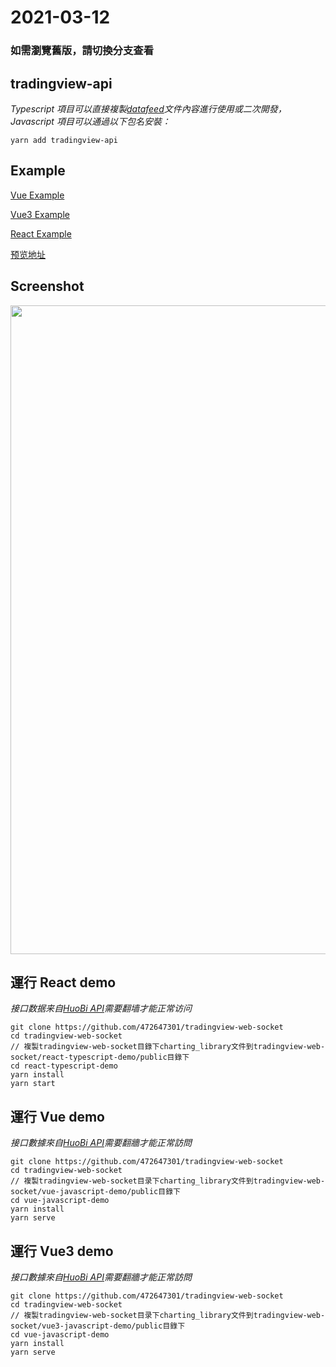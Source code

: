 # 2021-03-12

### 如需瀏覽舊版，請切換分支查看

## tradingview-api

_Typescript 項目可以直接複製[datafeed](https://github.com/472647301/tradingview-web-socket/tree/master/react-typescript-demo/src/datafeed)文件內容進行使用或二次開發，Javascript 項目可以通過以下包名安裝：_

```shell
yarn add tradingview-api
```

## Example

[Vue Example](https://github.com/472647301/tradingview-web-socket/tree/master/vue-javascript-demo)

[Vue3 Example](https://github.com/472647301/tradingview-web-socket/tree/master/vue3-javascript-demo)

[React Example](https://github.com/472647301/tradingview-web-socket/tree/master/react-typescript-demo)


[预览地址](http://demo.zhuwenbo.top/tradingview/react/)

## Screenshot

<img src="https://github.com/472647301/tradingview-web-socket/blob/master/screenshot/screenshot.png?raw=true" width="1038">

## 運行 React demo

_接口数据来自[HuoBi API](https://huobiapi.github.io/docs/spot/v1/cn/)需要翻墙才能正常访问_

```shell
git clone https://github.com/472647301/tradingview-web-socket
cd tradingview-web-socket
// 複製tradingview-web-socket目錄下charting_library文件到tradingview-web-socket/react-typescript-demo/public目錄下
cd react-typescript-demo
yarn install
yarn start
```

## 運行 Vue demo

_接口數據來自[HuoBi API](https://huobiapi.github.io/docs/spot/v1/cn/)需要翻牆才能正常訪問_

```shell
git clone https://github.com/472647301/tradingview-web-socket
cd tradingview-web-socket
// 複製tradingview-web-socket目录下charting_library文件到tradingview-web-socket/vue-javascript-demo/public目錄下
cd vue-javascript-demo
yarn install
yarn serve
```
## 運行 Vue3 demo

_接口數據來自[HuoBi API](https://huobiapi.github.io/docs/spot/v1/cn/)需要翻牆才能正常訪問_

```shell
git clone https://github.com/472647301/tradingview-web-socket
cd tradingview-web-socket
// 複製tradingview-web-socket目录下charting_library文件到tradingview-web-socket/vue3-javascript-demo/public目錄下
cd vue-javascript-demo
yarn install
yarn serve
```
